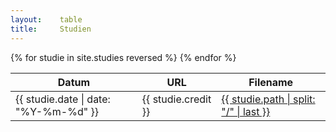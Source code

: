 ```yaml
---
layout:    table
title:     Studien
---
```

<article> 
<div class="datatable">
  <table id="studies" class="display responsive" style="width:100%">
    <thead>
      <tr>
        <th>Datum</th>
        <th>URL</th>
        <th>Filename</th>
      </tr>
    </thead>
    <tbody>
    {% for studie in site.studies reversed %}
      <tr>
        <td>{{ studie.date | date: "%Y-%m-%d" }}</td>
        <td>{{ studie.credit }}</td>
        <td><a href="{{ studie.id }}">{{ studie.path | split: "/" | last }}</a></td>
      </tr>
    {% endfor %}
    </tbody>
  </table>
</div>
</article> 
